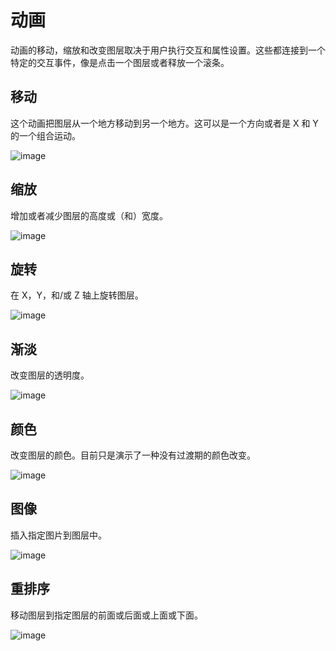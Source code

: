 # 动画

动画的移动，缩放和改变图层取决于用户执行交互和属性设置。这些都连接到一个特定的交互事件，像是点击一个图层或者释放一个滚条。

## 移动

这个动画把图层从一个地方移动到另一个地方。这可以是一个方向或者是 X 和 Y 的一个组合运动。

![image](https://raw.githubusercontent.com/ClearChan/pixate-user-guide/master/images/animations1.gif)

## 缩放

增加或者减少图层的高度或（和）宽度。

![image](https://raw.githubusercontent.com/ClearChan/pixate-user-guide/master/images/animations2.gif)

## 旋转

在 X，Y，和/或 Z 轴上旋转图层。

![image](https://raw.githubusercontent.com/ClearChan/pixate-user-guide/master/images/animations3.gif)

## 渐淡

改变图层的透明度。

![image](https://raw.githubusercontent.com/ClearChan/pixate-user-guide/master/images/animations4.gif)

## 颜色

改变图层的颜色。目前只是演示了一种没有过渡期的颜色改变。

![image](https://raw.githubusercontent.com/ClearChan/pixate-user-guide/master/images/animations5.gif)

## 图像

插入指定图片到图层中。

![image](https://raw.githubusercontent.com/ClearChan/pixate-user-guide/master/images/animations6.gif)

## 重排序

移动图层到指定图层的前面或后面或上面或下面。

![image](https://raw.githubusercontent.com/ClearChan/pixate-user-guide/master/images/animations7.gif)

